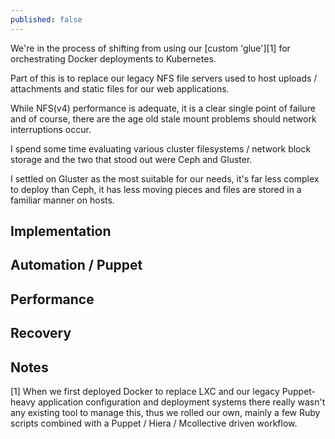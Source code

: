 ```yaml
---
published: false
---
```


We're in the process of shifting from using our [custom 'glue'][1] for orchestrating Docker deployments to Kubernetes.

Part of this is to replace our legacy NFS file servers used to host uploads / attachments and static files for our web applications.

While NFS(v4) performance is adequate, it is a clear single point of failure and of course, there are the age old stale mount problems should network interruptions occur.

I spend some time evaluating various cluster filesystems / network block storage and the two that stood out were Ceph and Gluster.

I settled on Gluster as the most suitable for our needs, it's far less complex to deploy than Ceph, it has less moving pieces and files are stored in a familiar manner on hosts.

## Implementation

## Automation / Puppet

## Performance

## Recovery


## Notes

[1] When we first deployed Docker to replace LXC and our legacy Puppet-heavy application configuration and deployment systems there really wasn't any existing tool to manage this, thus we rolled our own, mainly a few Ruby scripts combined with a Puppet / Hiera / Mcollective driven workflow.